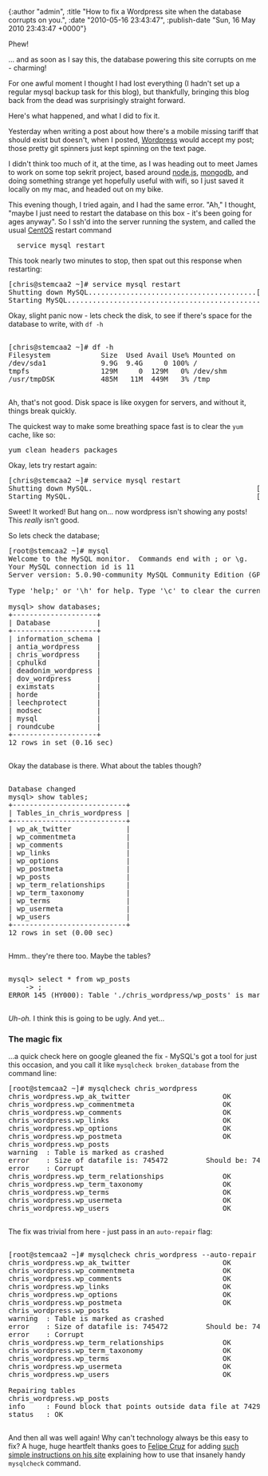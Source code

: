 

{:author "admin", :title "How to fix a Wordpress site when the database corrupts on you.", :date "2010-05-16 23:43:47", :publish-date "Sun, 16 May 2010 23:43:47 +0000"}



<!-- content below -->

Phew!

... and as soon as I say this, the database powering this site corrupts on me - charming!

For one awful moment I thought I had lost everything (I hadn't set up a regular mysql backup task for this blog), but thankfully, bringing this blog back from the dead was surprisingly straight forward.

Here's what happened, and what I did to fix it.

Yesterday when writing a post about how there's a mobile missing tariff that should exist but doesn't, when I posted, [Wordpress](http://wordpress.org "WordPress &#8250; Blog Tool and Publishing Platform") would accept my post; those pretty git spinners just kept spinning on the text page.

I didn't think too much of it, at the time, as I was heading out to meet James to work on some top sekrit project, based around [node.js](http://nodejs.org/ "node.js"), [mongodb](http://www.mongodb.org/ "MongoDB"), and doing something strange yet hopefully useful with wifi, so I just saved it locally on my mac, and headed out on my bike.

This evening though, I tried again, and I had the same error. "Ah," I thought, "maybe I just need to restart the database on this box - it's been going for ages anyway". So I ssh'd into the server running the system, and called the usual [CentOS](http://centos.org/ "www.centos.org - The Community ENTerprise Operating System") restart command

<pre lang="bash">
  service mysql restart
</pre>

This took nearly two minutes to stop, then spat out this response when restarting:

<pre lang="bash">
[chris@stemcaa2 ~]# service mysql restart
Shutting down MySQL........................................[  OK  ].......
Starting MySQL.........................................................................................................................................................................................................................................../sbin/service: line 66: 27651 Terminated              env -i LANG="$LANG" PATH="$PATH" TERM="$TERM" "${SERVICEDIR}/${SERVICE}" ${OPTIONS}
</pre>

Okay, slight panic now - lets check the disk, to see if there's space for the database to write, with `df -h`

<pre lang="bash">

[chris@stemcaa2 ~]# df -h
Filesystem            Size  Used Avail Use% Mounted on
/dev/sda1             9.9G  9.4G     0 100% /
tmpfs                 129M     0  129M   0% /dev/shm
/usr/tmpDSK           485M   11M  449M   3% /tmp

</pre>

Ah, that's not good. Disk space is like oxygen for servers, and without it, things break quickly.

The quickest way to make some breathing space fast is to clear the `yum` cache, like so:

<pre lang="bash">
yum clean headers packages
</pre>

Okay, lets try restart again:

<pre lang="bash">
[chris@stemcaa2 ~]# service mysql restart
Shutting down MySQL.                                       [  OK  ]
Starting MySQL.                                            [  OK  ]
</pre>

Sweet! It worked! But hang on... now wordpress isn't showing any posts! This _really_ isn't good.

So lets check the database;

<pre lang="mysql">
[root@stemcaa2 ~]# mysql
Welcome to the MySQL monitor.  Commands end with ; or \g.
Your MySQL connection id is 11
Server version: 5.0.90-community MySQL Community Edition (GPL)

Type 'help;' or '\h' for help. Type '\c' to clear the current input statement.

mysql> show databases;
+--------------------+
| Database           |
+--------------------+
| information_schema | 
| antia_wordpress    | 
| chris_wordpress    | 
| cphulkd            | 
| deadonim_wordpress | 
| dov_wordpress      | 
| eximstats          | 
| horde              | 
| leechprotect       | 
| modsec             | 
| mysql              | 
| roundcube          | 
+--------------------+
12 rows in set (0.16 sec)

</pre>


Okay the database is there. What about the tables though?

<pre lang="mysql">

Database changed
mysql> show tables;
+---------------------------+
| Tables_in_chris_wordpress |
+---------------------------+
| wp_ak_twitter             | 
| wp_commentmeta            | 
| wp_comments               | 
| wp_links                  | 
| wp_options                | 
| wp_postmeta               | 
| wp_posts                  | 
| wp_term_relationships     | 
| wp_term_taxonomy          | 
| wp_terms                  | 
| wp_usermeta               | 
| wp_users                  | 
+---------------------------+
12 rows in set (0.00 sec)

</pre>

Hmm.. they're there too. Maybe the tables?

<pre lang="mysql">

mysql> select * from wp_posts
    -> ;
ERROR 145 (HY000): Table './chris_wordpress/wp_posts' is marked as crashed and should be repaired

</pre>

*Uh-oh.* I think this is going to be ugly. And yet...

### The magic fix

...a quick check here on google gleaned the fix - MySQL's got a tool for just this occasion, and you call it like  `mysqlcheck broken_database` from the command line:

<pre lang="mysql">
[root@stemcaa2 ~]# mysqlcheck chris_wordpress
chris_wordpress.wp_ak_twitter                      OK
chris_wordpress.wp_commentmeta                     OK
chris_wordpress.wp_comments                        OK
chris_wordpress.wp_links                           OK
chris_wordpress.wp_options                         OK
chris_wordpress.wp_postmeta                        OK
chris_wordpress.wp_posts
warning  : Table is marked as crashed
error    : Size of datafile is: 745472         Should be: 745692
error    : Corrupt
chris_wordpress.wp_term_relationships              OK
chris_wordpress.wp_term_taxonomy                   OK
chris_wordpress.wp_terms                           OK
chris_wordpress.wp_usermeta                        OK
chris_wordpress.wp_users                           OK

</pre>
The fix was trivial from here - just pass in an `auto-repair` flag:

<pre lang="mysql">

[root@stemcaa2 ~]# mysqlcheck chris_wordpress --auto-repair
chris_wordpress.wp_ak_twitter                      OK
chris_wordpress.wp_commentmeta                     OK
chris_wordpress.wp_comments                        OK
chris_wordpress.wp_links                           OK
chris_wordpress.wp_options                         OK
chris_wordpress.wp_postmeta                        OK
chris_wordpress.wp_posts
warning  : Table is marked as crashed
error    : Size of datafile is: 745472         Should be: 745692
error    : Corrupt
chris_wordpress.wp_term_relationships              OK
chris_wordpress.wp_term_taxonomy                   OK
chris_wordpress.wp_terms                           OK
chris_wordpress.wp_usermeta                        OK
chris_wordpress.wp_users                           OK

Repairing tables
chris_wordpress.wp_posts
info     : Found block that points outside data file at 742932
status   : OK

</pre>

And then all was well again! Why can't technology always be this easy to fix?  A huge, huge heartfelt thanks goes to [Felipe Cruz](http://www.felipecruz.com/ "Felipe's Blog - Technology Articles &amp; know how") for adding [such simple instructions on his site](http://www.felipecruz.com/repair-mysql-database.php "Ways to repair MYSQL Databases") explaining how to use that insanely handy `mysqlcheck` command.

<!-- links -->
[Wordpress]: http://wordpress.org


